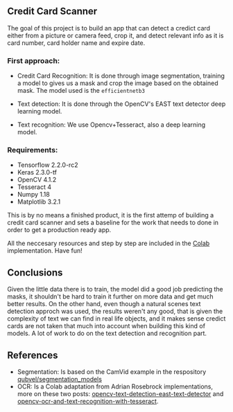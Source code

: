 ## Credit Card Scanner

The goal of this project is to build an app that can detect a credict card either
from a picture or camera feed, crop it, and detect relevant info as it is card number,
card holder name and expire date.


### First approach:

- Credit Card Recognition: It is done through image segmentation, training a model
to gives us a mask and crop the image based on the obtained mask. The model used
is the `efficientnetb3`

- Text detection: It is done through the OpenCV's EAST text detector deep learning
model.

- Text recognition: We use Opencv+Tesseract, also a deep learning model.

### Requirements:

- Tensorflow 2.2.0-rc2
- Keras 2.3.0-tf
- OpenCV 4.1.2
- Tesseract 4
- Numpy 1.18
- Matplotlib 3.2.1


This is by no means a finished product, it is the first attemp of building a
credit card scanner and sets a baseline for the work that needs to done in order
to get a production ready app.

All the neccesary resources and step by step are included in the [Colab](https://colab.research.google.com/drive/1xZS6Tl0XaWLk4_f_PCc7PAsummjUZ0c8)
implementation. Have fun!


## Conclusions

Given the little data there is to train, the model did a good job predicting
the masks, it shouldn't be hard to train it further on more data and get much
better results. On the other hand, even though a natural scenes text detection
approch was used, the results weren't any good, that is given the complexity
of text we can find in real life objects, and it makes sense credict cards are
not taken that much into account when building this kind of models. A lot of work
to do on the text detection and recognition part.

## References

- Segmentation: Is based on the CamVid example in the respository
[qubvel/segmentation_models](https://github.com/qubvel/segmentation_models)
- OCR: Is a Colab adaptation from Adrian Rosebrock implementations, more on
these two posts: [opencv-text-detection-east-text-detector](https://www.pyimagesearch.com/2018/08/20/opencv-text-detection-east-text-detector/) and [opencv-ocr-and-text-recognition-with-tesseract](https://www.pyimagesearch.com/2018/09/17/opencv-ocr-and-text-recognition-with-tesseract/).
